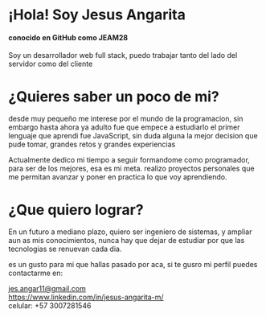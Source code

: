 <h1>¡Hola! Soy Jesus Angarita</h1>
<h4>conocido en GitHub como JEAM28</h4>

Soy un desarrollador web full stack, puedo trabajar tanto del lado del servidor como del cliente 

<h1>¿Quieres saber un poco de mi?</h1>

desde muy pequeño me interese por el mundo de la programacion, sin embargo hasta ahora ya adulto fue que empece a estudiarlo
el primer lenguaje que aprendi fue JavaScript, sin duda alguna la mejor decision que pude tomar, grandes retos y grandes experiencias

Actualmente dedico mi tiempo a seguir formandome como programador, para ser de los mejores, esa es mi meta. 
realizo proyectos personales que me permitan avanzar y poner en practica lo que voy aprendiendo.


<h1>¿Que quiero lograr?</h1>

En un futuro a mediano plazo, quiero ser ingeniero de sistemas, y ampliar aun as mis conocimientos, nunca hay que dejar de estudiar
por que las tecnologias se renuevan cada dia.

es un gusto para mi que hallas pasado por aca, si te gusro mi perfil puedes contactarme en:

jes.angar11@gmail.com<br>
https://www.linkedin.com/in/jesus-angarita-m/<br>
celular: +57 3007281546
